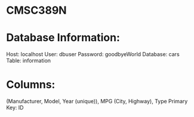 # CMSC389N

# Database Information:
 Host: localhost
 User: dbuser
 Password: goodbyeWorld
 Database: cars
 Table: information
 
# Columns:

(Manufacturer, Model, Year (unique)), MPG (City, Highway), Type
Primary Key: ID
